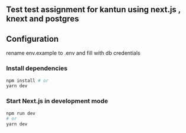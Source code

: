 ## Test test assignment for kantun using next.js , knext and postgres

## Configuration

rename env.example to .env and fill with db credentials

### Install dependencies

```bash
npm install # or
yarn dev
```

### Start Next.js in development mode

```bash
npm run dev
# or
yarn dev
```
